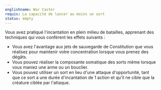 ```yaml
---
englishname: War Caster
requis: La capacité de lancer au moins un sort
status: empty
---
```

Vous avez pratiqué l'incantation en plein milieu de batailles, apprenant des techniques qui vous confèrent les effets suivants : 

 - Vous avez l'avantage aux jets de sauvegarde de Constitution que vous réalisez pour maintenir votre concentration lorsque vous prenez des dégâts.
 - Vous pouvez réaliser la composante somatique des sorts même lorsque vous maniez une arme ou un bouclier.
 - Vous pouvez utiliser un sort en lieu d'une attaque d'opportunité, tant que ce sort a une durée d'incantation de 1 action et qu'il ne cible que la créature ciblée par l'attaque.